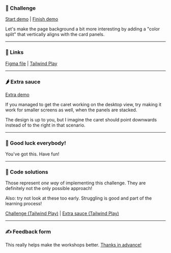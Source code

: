 ### 🎯 Challenge

[Start demo](/challenges/caret-cutoff/start) | [Finish demo](/solutions/caret-cutoff)

Let's make the page background a bit more interesting by adding a "color split" that vertically aligns with the card panels.

---

### 🔗 Links

[Figma file](https://www.figma.com/file/GyY3xq90qabr0DXDKSDtsO/Pro-Tailwind-Workshop---Advanced-Tailwind-CSS-Gymnastics?node-id=8%3A57) | [Tailwind Play](https://play.tailwindcss.com/PdYlX6rzX7)

---

### 🌶 Extra sauce

[Extra demo](/solutions/caret-cutoff/extra)

If you managed to get the caret working on the desktop view, try making it work for smaller screens as well, when the panels are stacked.

The design is up to you, but I imagine the caret should point downwards instead of to the right in that scenario.

---

### 🤞 Good luck everybody!

You've got this. Have fun!

---

### 🙈 Code solutions

Those represent _one way_ of implementing this challenge. They are definitely not the only possible approach!

Also: try not look at these too early. Struggling is good and part of the learning process!

[Challenge (Tailwind Play)](https://play.tailwindcss.com/qzPNQOM02l) | [Extra sauce (Tailwind Play)](https://play.tailwindcss.com/tnYPHMFBNr)

---

### ✍️ Feedback form

This really helps make the workshops better. [Thanks in advance!](https://docs.google.com/forms/d/e/1FAIpQLSfSSZbUOp67fZbXWuHxkJmGZw0wcx6uxkJI_kFzQvBiJ-Fhgg/viewform?usp=pp_url&entry.1747016377=Tailwind+CSS+Gymnastics&entry.305553560=Caret-cutoff+challenge)
